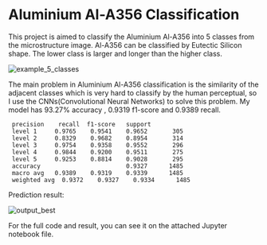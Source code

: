 # Aluminium Al-A356 Classification

This project is aimed to classify the Aluminium Al-A356 into 5 classes from the microstructure image. Al-A356 can be classified by Eutectic Silicon shape. The lower class is larger and longer than the higher class.

![example_5_classes](https://user-images.githubusercontent.com/47117440/161078007-e2f30d86-ac2f-4db9-9a26-6539de4220fb.png)

The main problem in Aluminium Al-A356 classification is the similarity of the adjacent classes which is very hard to classify by the human perceptual, so I use the CNNs(Convolutional Neural Networks) to solve this problem. My model has 93.27% accuracy , 0.9319 f1-score and 0.9389 recall.


     precision    recall  f1-score   support
     level 1     0.9765    0.9541    0.9652       305
     level 2     0.8329    0.9682    0.8954       314
     level 3     0.9754    0.9358    0.9552       296
     level 4     0.9844    0.9200    0.9511       275
     level 5     0.9253    0.8814    0.9028       295
     accuracy                        0.9327      1485
     macro avg   0.9389    0.9319    0.9339      1485
     weighted avg  0.9372    0.9327    0.9334      1485


Prediction result:

![output_best](https://user-images.githubusercontent.com/47117440/161076931-107b4051-ed1c-4595-b699-9f24db28cf23.png)

For the full code and result, you can see it on the attached Jupyter notebook file.
